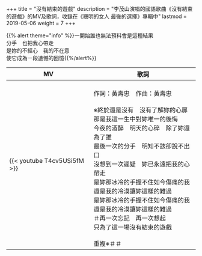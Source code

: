 +++
title = "沒有結束的遊戲"
description = "李茂山演唱的國語歌曲《沒有結束的遊戲》的MV及歌詞，收錄在《聰明的女人 最後的選擇》專輯中"
lastmod = 2019-05-06
weight = 7
+++

{{% alert theme="info" %}}一開始誰也無法預料會是這種結果<br/>分手　也把我心帶走<br/>是妳的不經心　我的不在意<br/>使它成為一段遺憾的回憶{{%/alert%}}

MV  | 歌詞  
--------------|-------
{{< youtube T4cv5USi5fM >}}|<br/>作詞：黃壽忠　作曲：黃壽忠<br/><br/>※終於還是沒有　沒有了解妳的心扉<br/>那是我這一生中對妳唯一的後悔<br/>今夜的酒醉　明天的心碎　除了妳還為了誰<br/>最後一次的分手　明知不該卻說不出口<br/>沒想到一次遲疑　妳已永遠把我的心帶走<br/>是妳那冰冷的手握不住如今傷痛的我<br/>還是我的冷漠讓妳這樣的難過<br/>是妳那冰冷的手握不住如今傷痛的我<br/>還是我的冷漠讓妳這樣的難過<br/>＃再一次忘記　再一次想起<br/>只為了這一場沒有結束的遊戲<br/><br/>重複※＃＃
